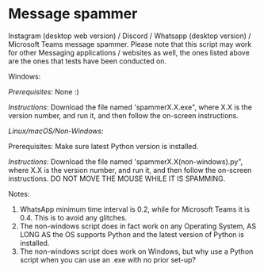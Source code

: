 # Message spammer
Instagram (desktop web version) / Discord / Whatsapp (desktop version) / Microsoft Teams message spammer.
Please note that this script may work for other Messaging applications / websites as well, the ones listed above are the ones that tests have been conducted on.

Windows:

*Prerequisites*:
None :)


*Instructions*:
Download the file named 'spammerX.X.exe", where X.X is the version number, and run it, and then follow the on-screen instructions.

*Linux/macOS/Non-Windows*:

Prerequisites:
Make sure latest Python version is installed.


*Instructions*:
Download the file named 'spammerX.X(non-windows).py", where X.X is the version number, and run it, and then follow the on-screen instructions.
DO NOT MOVE THE MOUSE WHILE IT IS SPAMMING.

Notes: 
1. WhatsApp minimum time interval is 0.2, while for Microsoft Teams it is 0.4. This is to avoid any glitches.
2. The non-windows script does in fact work on any Operating System, AS LONG AS the OS supports Python and the latest version of Python is installed.
3. The non-windows script does work on Windows, but why use a Python script when you can use an .exe with no prior set-up?
